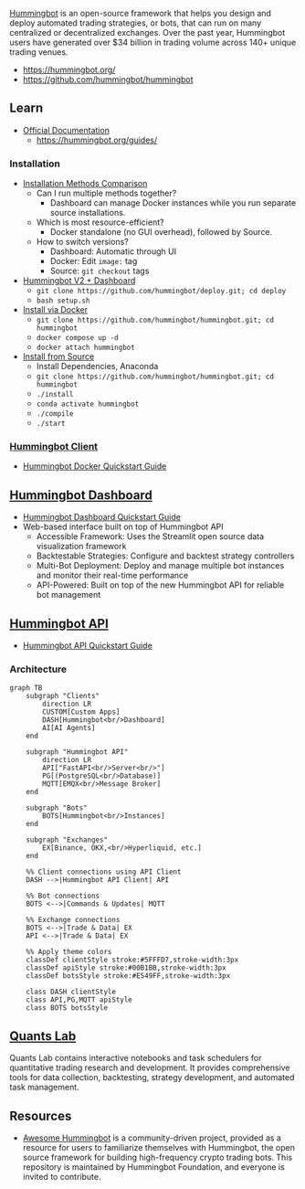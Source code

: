 [Hummingbot](https://github.com/hummingbot/hummingbot) is an open-source framework that helps you design and deploy automated trading strategies, or bots, that can run on many centralized or decentralized exchanges. Over the past year, Hummingbot users have generated over $34 billion in trading volume across 140+ unique trading venues.

- https://hummingbot.org/
- https://github.com/hummingbot/hummingbot


## Learn
- [Official Documentation](https://hummingbot.org/docs/)
  - https://hummingbot.org/guides/

### Installation
- [Installation Methods Comparison](https://hummingbot.org/installation/install-overview/)
  - Can I run multiple methods together?
    - Dashboard can manage Docker instances while you run separate source installations.
  - Which is most resource-efficient?
    - Docker standalone (no GUI overhead), followed by Source.
  - How to switch versions?
    - Dashboard: Automatic through UI
    - Docker: Edit `image:` tag
    - Source: `git checkout` tags
- [Hummingbot V2 + Dashboard](https://hummingbot.org/installation/)
  - `git clone https://github.com/hummingbot/deploy.git; cd deploy`
  - `bash setup.sh`
- [Install via Docker](https://hummingbot.org/installation/docker/)
  - `git clone https://github.com/hummingbot/hummingbot.git; cd hummingbot`
  - `docker compose up -d`
  - `docker attach hummingbot`
- [Install from Source](https://hummingbot.org/installation/source/)
  - Install Dependencies, Anaconda
  - `git clone https://github.com/hummingbot/hummingbot.git; cd hummingbot`
  - `./install`
  - `conda activate hummingbot`
  - `./compile`
  - `./start`


### [Hummingbot Client](https://hummingbot.org/client/)
- [Hummingbot Docker Quickstart Guide](https://hummingbot.org/blog/hummingbot-docker-quickstart-guide/)


## [Hummingbot Dashboard](https://hummingbot.org/dashboard/)
- [Hummingbot Dashboard Quickstart Guide](https://hummingbot.org/blog/hummingbot-dashboard-quickstart-guide/)
- Web-based interface built on top of Hummingbot API
  - Accessible Framework: Uses the Streamlit open source data visualization framework
  - Backtestable Strategies: Configure and backtest strategy controllers
  - Multi-Bot Deployment: Deploy and manage multiple bot instances and monitor their real-time performance
  - API-Powered: Built on top of the new Hummingbot API for reliable bot management


## [Hummingbot API](https://hummingbot.org/hummingbot-api/)
- [Hummingbot API Quickstart Guide](https://hummingbot.org/hummingbot-api/quickstart/)

### Architecture
```mermaid
graph TB
    subgraph "Clients"
        direction LR
        CUSTOM[Custom Apps]
        DASH[Hummingbot<br/>Dashboard]
        AI[AI Agents]
    end
    
    subgraph "Hummingbot API"
        direction LR
        API["FastAPI<br/>Server<br/>"]
        PG[(PostgreSQL<br/>Database)]
        MQTT[EMQX<br/>Message Broker]
    end
    
    subgraph "Bots"
        BOTS[Hummingbot<br/>Instances]
    end
    
    subgraph "Exchanges"
        EX[Binance, OKX,<br/>Hyperliquid, etc.]
    end
    
    %% Client connections using API Client
    DASH -->|Hummingbot API Client| API
        
    %% Bot connections
    BOTS <-->|Commands & Updates| MQTT
    
    %% Exchange connections
    BOTS <-->|Trade & Data| EX
    API <-->|Trade & Data| EX
    
    %% Apply theme colors
    classDef clientStyle stroke:#5FFFD7,stroke-width:3px
    classDef apiStyle stroke:#00B1BB,stroke-width:3px
    classDef botsStyle stroke:#E549FF,stroke-width:3px
    
    class DASH clientStyle
    class API,PG,MQTT apiStyle
    class BOTS botsStyle
```


## [Quants Lab](https://hummingbot.org/quants-lab/)
Quants Lab contains interactive notebooks and task schedulers for quantitative trading research and development. 
It provides comprehensive tools for data collection, backtesting, strategy development, and automated task management.



## Resources
- [Awesome Hummingbot](https://github.com/hummingbot/awesome-hummingbot) is a community-driven project, provided as a resource for users to familiarize themselves with Hummingbot, the open source framework for building high-frequency crypto trading bots. This repository is maintained by Hummingbot Foundation, and everyone is invited to contribute.
